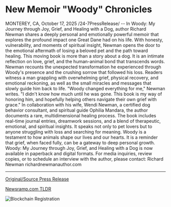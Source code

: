 # New Memoir "Woody" Chronicles

MONTEREY, CA, October 17, 2025 /24-7PressRelease/ -- In Woody: My Journey through Joy, Grief, and Healing with a Dog, author Richard Newman shares a deeply personal and emotionally powerful memoir that explores the profound impact one Great Dane had on his life. With honesty, vulnerability, and moments of spiritual insight, Newman opens the door to the emotional aftermath of losing a beloved pet and the path toward healing.  This moving book is more than a story about a dog. It is an intimate reflection on love, grief, and the human-animal bond that transcends words. Newman recounts the unexpected transformation he experienced through Woody's presence and the crushing sorrow that followed his loss. Readers witness a man grappling with overwhelming grief, physical recovery, and emotional reckoning, as well as the small miracles and messages that slowly guide him back to life.  "Woody changed everything for me," Newman writes. "I didn't know how much until he was gone. This book is my way of honoring him, and hopefully helping others navigate their own grief with grace."  In collaboration with his wife, Wendi Newman, a certified dog behavior consultant, and spiritual guide Ophilia Mandara, the author documents a rare, multidimensional healing process. The book includes real-time journal entries, dreamwork sessions, and a blend of therapeutic, emotional, and spiritual insights. It speaks not only to pet lovers but to anyone struggling with loss and searching for meaning.  Woody is a testament to how animals shape our lives and our hearts. It is a reminder that grief, when faced fully, can be a gateway to deep personal growth. Woody: My Journey through Joy, Grief, and Healing with a Dog is now available in paperback and digital formats.  For media inquiries, review copies, or to schedule an interview with the author, please contact: Richard Newman richardnewmanauthor.com 

---

[Original/Source Press Release](https://www.24-7pressrelease.com/press-release/527787/new-memoir-woody-chronicles)
                    

[Newsramp.com TLDR](https://newsramp.com/curated-news/author-s-memoir-explores-healing-power-of-human-animal-bond/2927376d163b51f0cf4d3783989cb8dc) 

 

 



![Blockchain Registration](https://cdn.newsramp.app/24-7PressRelease/qrcode/2510/17/hushBCPi.webp)